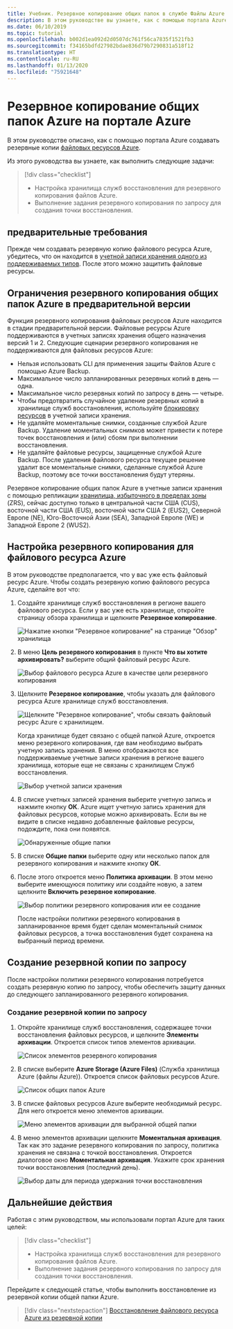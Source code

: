 ```yaml
---
title: Учебник. Резервное копирование общих папок в службе Файлы Azure
description: В этом руководстве вы узнаете, как с помощью портала Azure настроить хранилище Служб восстановления и создать резервную копию общих папок Azure.
ms.date: 06/10/2019
ms.topic: tutorial
ms.openlocfilehash: b002d1ea092d2d0507dc761f56ca7835f1521fb3
ms.sourcegitcommit: f34165bdfd27982bdae836d79b7290831a518f12
ms.translationtype: HT
ms.contentlocale: ru-RU
ms.lasthandoff: 01/13/2020
ms.locfileid: "75921648"
---
```

# <a name="back-up-azure-file-shares-in-the-azure-portal"></a>Резервное копирование общих папок Azure на портале Azure

В этом руководстве описано, как с помощью портала Azure создавать резервные копии [файловых ресурсов Azure](../storage/files/storage-files-introduction.md).

Из этого руководства вы узнаете, как выполнить следующие задачи:
> [!div class="checklist"]
>
> * Настройка хранилища служб восстановления для резервного копирования файлов Azure.
> * Выполнение задания резервного копирования по запросу для создания точки восстановления.

## <a name="prerequisites"></a>предварительные требования

Прежде чем создавать резервную копию файлового ресурса Azure, убедитесь, что он находится в [учетной записи хранения одного из поддерживаемых типов](tutorial-backup-azure-files.md#limitations-for-azure-file-share-backup-during-preview). После этого можно защитить файловые ресурсы.

## <a name="limitations-for-azure-file-share-backup-during-preview"></a>Ограничения резервного копирования общих папок Azure в предварительной версии

Функция резервного копирования файловых ресурсов Azure находится в стадии предварительной версии. Файловые ресурсы Azure поддерживаются в учетных записях хранения общего назначения версий 1 и 2. Следующие сценарии резервного копирования не поддерживаются для файловых ресурсов Azure:

* Нельзя использовать CLI для применения защиты Файлов Azure с помощью Azure Backup.
* Максимальное число запланированных резервных копий в день — одна.
* Максимальное число резервных копий по запросу в день — четыре.
* Чтобы предотвратить случайное удаление резервных копий в хранилище служб восстановления, используйте [блокировку ресурсов](https://docs.microsoft.com/cli/azure/resource/lock?view=azure-cli-latest) в учетной записи хранения.
* Не удаляйте моментальные снимки, созданные службой Azure Backup. Удаление моментальных снимков может привести к потере точек восстановления и (или) сбоям при выполнении восстановления.
* Не удаляйте файловые ресурсы, защищенные службой Azure Backup. После удаления файлового ресурса текущее решение удалит все моментальные снимки, сделанные службой Azure Backup, поэтому все точки восстановления будут утеряны.

Резервное копирование общих папок Azure в учетные записи хранения с помощью репликации [хранилища, избыточного в пределах зоны](../storage/common/storage-redundancy-zrs.md) (ZRS), сейчас доступно только в центральной части США (CUS), восточной части США (EUS), восточной части США 2 (EUS2), Северной Европе (NE), Юго-Восточной Азии (SEA), Западной Европе (WE) и Западной Европе 2 (WUS2).

## <a name="configuring-backup-for-an-azure-file-share"></a>Настройка резервного копирования для файлового ресурса Azure

В этом руководстве предполагается, что у вас уже есть файловый ресурс Azure. Чтобы создать резервную копию файлового ресурса Azure, сделайте вот что:

1. Создайте хранилище служб восстановления в регионе вашего файлового ресурса. Если у вас уже есть хранилище, откройте страницу обзора хранилища и щелкните **Резервное копирование**.

    ![Нажатие кнопки "Резервное копирование" на странице "Обзор" хранилища](./media/backup-file-shares/overview-backup-page.png)

2. В меню **Цель резервного копирования** в пункте **Что вы хотите архивировать?** выберите общий файловый ресурс Azure.

    ![Выбор файлового ресурса Azure в качестве цели резервного копирования](./media/backup-file-shares/choose-azure-fileshare-from-backup-goal.png)

3. Щелкните **Резервное копирование**, чтобы указать для файлового ресурса Azure хранилище служб восстановления.

   ![Щелкните "Резервное копирование", чтобы связать файловый ресурс Azure с хранилищем.](./media/backup-file-shares/set-backup-goal.png)

    Когда хранилище будет связано с общей папкой Azure, откроется меню резервного копирования, где вам необходимо выбрать учетную запись хранения. В меню отображаются все поддерживаемые учетные записи хранения в регионе вашего хранилища, которые еще не связаны с хранилищем Служб восстановления.

   ![Выбор учетной записи хранения](./media/backup-file-shares/list-of-storage-accounts.png)

4. В списке учетных записей хранения выберите учетную запись и нажмите кнопку **ОК**. Azure ищет учетную запись хранения для файловых ресурсов, которые можно архивировать. Если вы не видите в списке недавно добавленные файловые ресурсы, подождите, пока они появятся.

   ![Обнаруженные общие папки](./media/backup-file-shares/discover-file-shares.png)

5. В списке **Общие папки** выберите одну или несколько папок для резервного копирования и нажмите кнопку **ОК**.

6. После этого откроется меню **Политика архивации**. В этом меню выберите имеющуюся политику или создайте новую, а затем щелкните **Включить резервное копирование**.

   ![Выбор политики резервного копирования или ее создание](./media/backup-file-shares/apply-backup-policy.png)

    После настройки политики резервного копирования в запланированное время будет сделан моментальный снимок файловых ресурсов, а точка восстановления будет сохранена на выбранный период времени.

## <a name="create-an-on-demand-backup"></a>Создание резервной копии по запросу

После настройки политики резервного копирования потребуется создать резервную копию по запросу, чтобы обеспечить защиту данных до следующего запланированного резервного копирования.

### <a name="to-create-an-on-demand-backup"></a>Создание резервной копии по запросу

1. Откройте хранилище служб восстановления, содержащее точки восстановления файловых ресурсов, и щелкните **Элементы архивации**. Откроется список типов элементов архивации.

   ![Список элементов резервного копирования](./media/backup-file-shares/list-of-backup-items.png)

2. В списке выберите **Azure Storage (Azure Files)** (Служба хранилища Azure (файлы Azure)). Откроется список файловых ресурсов Azure.

   ![Список общих папок Azure](./media/backup-file-shares/list-of-azure-files-backup-items.png)

3. В списке файловых ресурсов Azure выберите необходимый ресурс. Для него откроется меню элементов архивации.

   ![Меню элементов архивации для выбранной общей папки](./media/backup-file-shares/backup-item-menu.png)

4. В меню элементов архивации щелкните **Моментальная архивация**. Так как это задание резервного копирования по запросу, политика хранения не связана с точкой восстановления. Откроется диалоговое окно **Моментальная архивация**. Укажите срок хранения точки восстановления (последний день).

   ![Выбор даты для периода удержания точки восстановления](./media/backup-file-shares/backup-now-menu.png)

## <a name="next-steps"></a>Дальнейшие действия

Работая с этим руководством, мы использовали портал Azure для таких целей:

> [!div class="checklist"]
>
> * Настройка хранилища служб восстановления для резервного копирования файлов Azure.
> * Выполнение задания резервного копирования по запросу для создания точки восстановления.

Перейдите к следующей статье, чтобы выполнить восстановление из резервной копии общей папки Azure.

> [!div class="nextstepaction"]
> [Восстановление файлового ресурса Azure из резервной копии](./backup-azure-files.md#restore-from-backup-of-azure-file-share)
